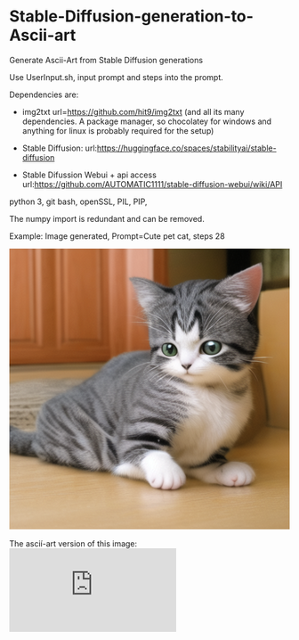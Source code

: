# Stable-Diffusion-generation-to-Ascii-art
Generate Ascii-Art from Stable Diffusion generations

Use UserInput.sh, input prompt and steps into the prompt.

Dependencies are:
* img2txt url=https://github.com/hit9/img2txt (and all its many dependencies. A package manager, so chocolatey for windows and anything for linux is probably required for the setup)

* Stable Diffusion: url:https://huggingface.co/spaces/stabilityai/stable-diffusion

* Stable Difussion Webui + api access url:https://github.com/AUTOMATIC1111/stable-diffusion-webui/wiki/API

python 3, 
git bash, 
openSSL, 
PIL,
PIP,

The numpy import is redundant and can be removed.

Example: Image generated, Prompt=Cute pet cat, steps 28

![Cute pet cat, steps 28](https://github.com/bucketcat/Stable-Diffusion-generation-to-Ascii-art/blob/main/exampleCat.png)

The ascií-art version of this image:![Cute pet cat, steps 28](https://github.com/bucketcat/Stable-Diffusion-generation-to-Ascii-art/blob/main/exampleCat.txt)
